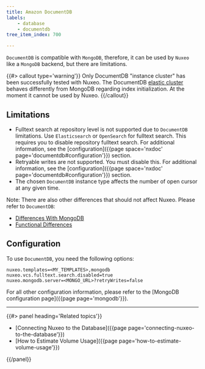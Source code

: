 ```yaml
---
title: Amazon DocumentDB
labels:
    - database
    - documentdb
tree_item_index: 700

---
```

`DocumentDB` is compatible with `MongoDB`, therefore, it can be used by `Nuxeo` like a `MongoDB` backend,
but there are limitations.

{{#> callout type='warning'}}
Only DocumentDB "instance cluster" has been successfully tested with Nuxeo.
The DocumentDB  [elastic cluster](https://docs.aws.amazon.com/documentdb/latest/developerguide/docdb-using-elastic-clusters.html) behaves differently from MongoDB regarding index initialization. At the moment it cannot be used by Nuxeo.
{{/callout}}

## Limitations

- Fulltext search at repository level is not supported due to `DocumentDB` limitations. Use `Elasticsearch` or `OpenSearch` for fulltext search. This requires you to disable repository fulltext search. For additional information, see the [configuration]({{page space='nxdoc' page='documentdb#configuration'}}) section.
- Retryable writes are not supported. You must disable this. For additional information, see the [configuration]({{page space='nxdoc' page='documentdb#configuration'}}) section.
- The chosen `DocumentDB` instance type affects the number of open cursor at any given time.

Note: There are also other differences that should not affect Nuxeo. Please refer to `DocumentDB`:
- [Differences With MongoDB](https://docs.aws.amazon.com/documentdb/latest/developerguide/text-search.html#text-index-mongo-diff)
- [Functional Differences](https://docs.aws.amazon.com/documentdb/latest/developerguide/functional-differences.html#functional-differences.with-mongodb)

## Configuration

To use `DocumentDB`, you need the following options:

```properties
nuxeo.templates=<MY_TEMPLATES>,mongodb
nuxeo.vcs.fulltext.search.disabled=true
nuxeo.mongodb.server=<MONGO_URL>?retryWrites=false
```

For all other configuration information, please refer to the [MongoDB configuration page]({{page page='mongodb'}}).

* * *

<div class="row" data-equalizer data-equalize-on="medium"><div class="column medium-6">{{#> panel heading='Related topics'}}

- [Connecting Nuxeo to the Database]({{page page='connecting-nuxeo-to-the-database'}})
- [How to Estimate Volume Usage]({{page page='how-to-estimate-volume-usage'}})

{{/panel}}</div><div class="column medium-6">

&nbsp;

</div></div>
